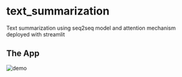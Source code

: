 # text_summarization
Text summarization using seq2seq model and attention mechanism deployed with streamlit

## The App
![demo](https://github.com/amine-akrout/text_summarization/blob/master/demo/image.PNG)
